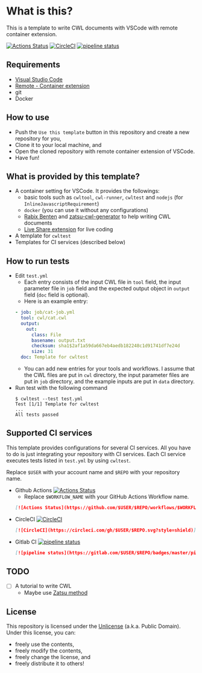 # What is this?
This is a template to write CWL documents with VSCode with remote container extension.

[![Actions Status](https://github.com/tom-tan/cwl-for-remote-container-template/workflows/CI/badge.svg)](https://github.com/tom-tan/cwl-for-remote-container-template/actions) [![CircleCI](https://circleci.com/gh/tom-tan/cwl-for-remote-container-template/tree/master.svg?style=shield)](https://circleci.com/gh/tom-tan/cwl-for-remote-container-template/tree/master) [![pipeline status](https://gitlab.com/tom-tan/cwl-for-remote-container-template/badges/master/pipeline.svg)](https://gitlab.com/tom-tan/cwl-for-remote-container-template/commits/master)

## Requirements
- [Visual Studio Code](https://code.visualstudio.com/)
- [Remote - Container extension](https://marketplace.visualstudio.com/items?itemName=ms-vscode-remote.remote-containers)
- git
- Docker

## How to use
- Push the `Use this template` button in this repository and create a new repository for you,
- Clone it to your local machine, and
- Open the cloned repository with remote container extension of VSCode.
- Have fun!

## What is provided by this template?
- A container setting for VSCode. It provides the followings:
  - basic tools such as `cwltool`, `cwl-runner`, `cwltest` and `nodejs` (for `InlineJavascriptRequirement`)
  - `docker` (you can use it without any configurations)
  - [Rabix Benten](https://github.com/rabix/benten) and [zatsu-cwl-generator](https://github.com/tom-tan/zatsu-cwl-generator) to help writing CWL documents
  - [Live Share extension](https://marketplace.visualstudio.com/items?itemName=MS-vsliveshare.vsliveshare) for live coding
- A template for `cwltest`
- Templates for CI services (described below)

## How to run tests

- Edit `test.yml`
  - Each entry consists of the input CWL file in `tool` field, the input parameter file in `job` field and the expected output object in `output` field (`doc` field is optional).
  - Here is an example entry:
  ```yaml
  - job: job/cat-job.yml
    tool: cwl/cat.cwl
    output:
      out:
        class: File
        basename: output.txt
        checksum: sha1$2af1a59da667eb4aedb182248c1d91741df7e24d
        size: 31
    doc: Template for cwltest
  ```
  - You can add new entries for your tools and workflows. I assume that the CWL files are put in `cwl` directory, the input parameter files are put in `job` directory, and the example inputs are put in `data` directory.
- Run test with the following command
  ```console
  $ cwltest --test test.yml
  Test [1/1] Template for cwltest
  ...
  All tests passed
  ```

## Supported CI services
This template provides configurations for several CI services.
All you have to do is just integrating your repository with CI services.
Each CI service executes tests listed in `test.yml` by using `cwltest`.

Replace `$USER` with your account name and `$REPO` with your repository name.
- Github Actions [![Actions Status](https://github.com/tom-tan/cwl-for-remote-container-template/workflows/CI/badge.svg)](https://github.com/tom-tan/cwl-for-remote-container-template/actions)
  - Replace `$WORKFLOW_NAME` with your GitHub Actions Workflow name.
  ```markdown
  [![Actions Status](https://github.com/$USER/$REPO/workflows/$WORKFLOW_NAME/badge.svg)](https://github.com/$USER/$REPO/actions)
  ```
- CircleCI [![CircleCI](https://circleci.com/gh/tom-tan/cwl-for-remote-container-template/tree/master.svg?style=shield)](https://circleci.com/gh/tom-tan/cwl-for-remote-container-template/tree/master)
  ```markdown
  [![CircleCI](https://circleci.com/gh/$USER/$REPO.svg?style=shield)](https://circleci.com/gh/$USER/$REPO)
  ```
- Gitlab CI [![pipeline status](https://gitlab.com/tom-tan/cwl-for-remote-container-template/badges/master/pipeline.svg)](https://gitlab.com/tom-tan/cwl-for-remote-container-template/commits/master)
  ```markdown
  [![pipeline status](https://gitlab.com/$USER/$REPO/badges/master/pipeline.svg)](https://gitlab.com/$USER/$REPO/commits/master)
  ```

## TODO
- [ ] A tutorial to write CWL
  - Maybe use [Zatsu method](https://qiita.com/tm_tn/items/7548fb5f9ea44f384b08)

## License
This repository is licensed under the [Unlicense](LICENSE) (a.k.a. Public Domain).
Under this license, you can:
- freely use the contents,
- freely modify the contents,
- freely change the license, and
- freely distribute it to others!
